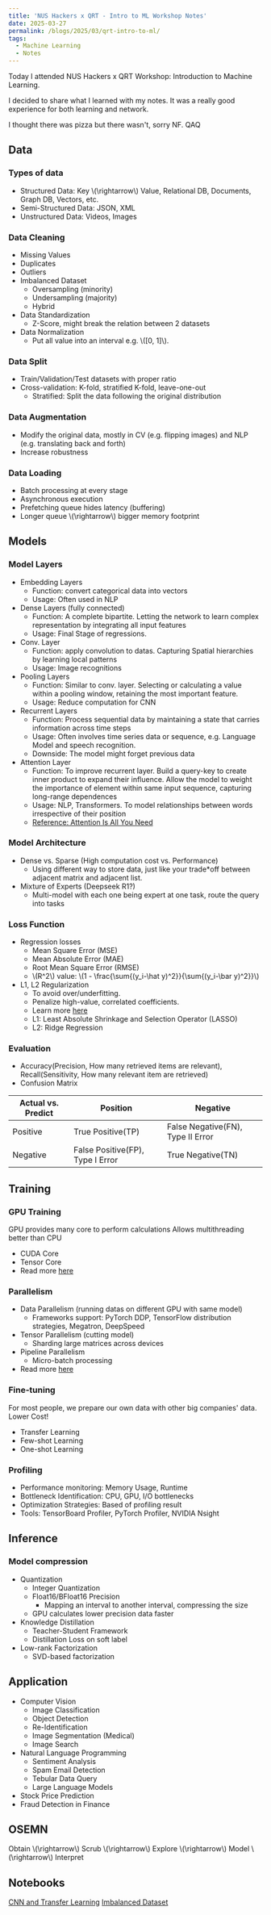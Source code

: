 ```yaml
---
title: 'NUS Hackers x QRT - Intro to ML Workshop Notes'
date: 2025-03-27
permalink: /blogs/2025/03/qrt-intro-to-ml/
tags:
  - Machine Learning
  - Notes
---
```


Today I attended NUS Hackers x QRT Workshop: Introduction to Machine Learning.

I decided to share what I learned with my notes. It was a really good experience for both learning and network.

I thought there was pizza but there wasn't, sorry NF. QAQ

## Data

### Types of data

* Structured Data: Key \\(\rightarrow\\) Value, Relational DB, Documents, Graph DB, Vectors, etc.
* Semi-Structured Data: JSON, XML
* Unstructured Data: Videos, Images

### Data Cleaning

* Missing Values
* Duplicates
* Outliers
* Imbalanced Dataset
	* Oversampling (minority)
	* Undersampling (majority)
	* Hybrid
* Data Standardization
	* Z-Score, might break the relation between 2 datasets
* Data Normalization
	* Put all value into an interval e.g. \\([0, 1]\\).

### Data Split

* Train/Validation/Test datasets with proper ratio
* Cross-validation: K-fold, stratified K-fold, leave-one-out
    * Stratified: Split the data following the original distribution

### Data Augmentation 

* Modify the original data, mostly in CV (e.g. flipping images) and NLP (e.g. translating back and forth)
* Increase robustness

### Data Loading

* Batch processing at every stage
* Asynchronous execution
* Prefetching queue hides latency (buffering)
* Longer queue \\(\rightarrow\\) bigger memory footprint

## Models

### Model Layers

* Embedding Layers
	* Function: convert categorical data into vectors
	* Usage: Often used in NLP
* Dense Layers (fully connected)
	* Function: A complete bipartite. Letting the network to learn complex representation by integrating all input features
	* Usage: Final Stage of regressions.
* Conv. Layer
	* Function: apply convolution to datas. Capturing Spatial hierarchies by learning local patterns
	* Usage: Image recognitions
* Pooling Layers
	* Function: Similar to conv. layer. Selecting or calculating a value within a pooling window, retaining the most important feature.
	* Usage: Reduce computation for CNN
* Recurrent Layers
	* Function: Process sequential data by maintaining a state that carries information across time steps
	* Usage: Often involves time series data or sequence, e.g. Language Model and speech recognition.
	* Downside: The model might forget previous data
* Attention Layer
	* Function: To improve recurrent layer. Build a query-key to create inner product to expand their influence. Allow the model to weight the importance of element within same input sequence, capturing long-range dependences
	* Usage: NLP, Transformers. To model relationships between words irrespective of their position
	* [Reference: Attention Is All You Need](https://arxiv.org/pdf/1706.03762)

### Model Architecture

* Dense vs. Sparse (High computation cost vs. Performance)
	* Using different way to store data, just like your trade*off between adjacent matrix and adjacent list.
* Mixture of Experts (Deepseek R1?)
	* Multi-model with each one being expert at one task, route the query into tasks

### Loss Function

* Regression losses
	* Mean Square Error (MSE)
	* Mean Absolute Error (MAE)
	* Root Mean Square Error (RMSE)
	* \\(R^2\\) value: \\(1 - \frac{\sum{(y_i-\hat y)^2}}{\sum{(y_i-\bar y)^2}}\\)
* L1, L2 Regularization
	* To avoid over/underfitting.
	* Penalize high-value, correlated coefficients.
	* Learn more [here](https://en.wikipedia.org/wiki/Regularization_(mathematics))
	* L1: Least Absolute Shrinkage and Selection Operator (LASSO)
    * L2: Ridge Regression

### Evaluation
* Accuracy(Precision, How many retrieved items are relevant), Recall(Sensitivity, How many relevant item are retrieved)
* Confusion Matrix

| Actual vs. Predict | Position                         | Negative                          |
| ------------------ | -------------------------------- | --------------------------------- |
| Positive           | True Positive(TP)                | False Negative(FN), Type II Error |
| Negative           | False Positive(FP), Type I Error | True Negative(TN)                 |

## Training

### GPU Training

GPU provides many core to perform calculations
Allows multithreading better than CPU
* CUDA Core
* Tensor Core
* Read more [here](https://www.nvidia.com/content/pdf/fermi_white_papers/p.glaskowsky_nvidia%27s_fermi-the_first_complete_gpu_architecture.pdf)

### Parallelism

* Data Parallelism (running datas on different GPU with same model)
	* Frameworks support: PyTorch DDP, TensorFlow distribution strategies, Megatron, DeepSpeed
* Tensor Parallelism (cutting model)
	* Sharding large matrices across devices
* Pipeline Parallelism
	* Micro-batch processing
* Read more [here](https://uvadlc-notebooks.readthedocs.io/en/latest/tutorial_notebooks/scaling/JAX/data_parallel_fsdp.html)

### Fine-tuning

For most people, we prepare our own data with other big companies' data.
Lower Cost!
* Transfer Learning
* Few-shot Learning
* One-shot Learning

### Profiling

* Performance monitoring: Memory Usage, Runtime
* Bottleneck Identification: CPU, GPU, I/O bottlenecks
* Optimization Strategies: Based of profiling result
* Tools: TensorBoard Profiler, PyTorch Profiler, NVIDIA Nsight

## Inference

### Model compression

* Quantization
	* Integer Quantization
	* Float16/BFloat16 Precision
		* Mapping an interval to another interval, compressing the size
	* GPU calculates lower precision data faster
* Knowledge Distillation
	* Teacher-Student Framework
	* Distillation Loss on soft label
* Low-rank Factorization
	* SVD-based factorization

## Application

* Computer Vision
    * Image Classification
    * Object Detection
    * Re-Identification
    * Image Segmentation (Medical)
    * Image Search
* Natural Language Programming
    * Sentiment Analysis
    * Spam Email Detection
    * Tebular Data Query
    * Large Language Models
* Stock Price Prediction
* Fraud Detection in Finance

## OSEMN

Obtain \\(\rightarrow\\) Scrub \\(\rightarrow\\) Explore \\(\rightarrow\\) Model \\(\rightarrow\\) Interpret

## Notebooks

[CNN and Transfer Learning](https://www.kaggle.com/code/jonaspalucibarbosa/chest-x-ray-pneumonia-cnn-transfer-learning)
[Imbalanced Dataset](https://www.kaggle.com/code/janiobachmann/credit-fraud-dealing-with-imbalanced-datasets)